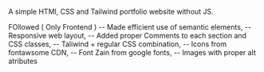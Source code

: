 A simple HTMl, CSS and Tailwind portfolio website without JS. 

FOllowed ( Only Frontend )
-- Made efficient use of semantic elements,
-- Responsive web layout,
-- Added proper Comments to each section and CSS classes,
-- Taliwind + regular CSS combination,
-- Icons from fontawsome CDN,
-- Font Zain from google fonts,
-- Images with proper alt atributes
